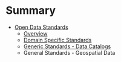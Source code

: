 # Summary

* [Open Data Standards](README.md)
   * [Overview](overview.md)
   * [Domain Specific Standards](domain_specific_standards.md)
   * [Generic Standards - Data Catalogs](generic_standards_data_catalogs.md)
   * General Standards - Geospatial Data

